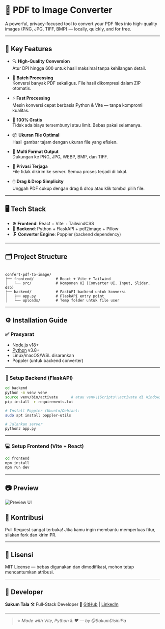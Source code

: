 # 📸 PDF to Image Converter

A powerful, privacy-focused tool to convert your PDF files into high-quality images (PNG, JPG, TIFF, BMP) — locally, quickly, and for free.

---

## 🚀 Key Features

- 🔍 **High-Quality Conversion**  
  Atur DPI hingga 600 untuk hasil maksimal tanpa kehilangan detail.

- 📁 **Batch Processing**  
  Konversi banyak PDF sekaligus. File hasil dikompresi dalam ZIP otomatis.

- ⚡ **Fast Processing**  
  Mesin konversi cepat berbasis Python & Vite — tanpa kompromi kualitas.

- 💸 **100% Gratis**  
  Tidak ada biaya tersembunyi atau limit. Bebas pakai selamanya.

- 📦 **Ukuran File Optimal**  
  Hasil gambar tajam dengan ukuran file yang efisien.

- 🧠 **Multi Format Output**  
  Dukungan ke PNG, JPG, WEBP, BMP, dan TIFF.

- 🔐 **Privasi Terjaga**  
  File tidak dikirim ke server. Semua proses terjadi di lokal.

- 🖱️ **Drag & Drop Simplicity**  
  Unggah PDF cukup dengan drag & drop atau klik tombol pilih file.

---

## 🖥️ Tech Stack

- ⚙️ **Frontend**: React + Vite + TailwindCSS 
- 🐍 **Backend**: Python + FlaskAPI + pdf2image + Pillow
- 🗜️ **Converter Engine**: Poppler (backend dependency)

---

## 🗂️ Project Structure

```

confert-pdf-to-image/
├── frontend/          # React + Vite + Tailwind
│   └── src/           # Komponen UI (Converter UI, Input, Slider, dsb)
├── backend/           # FastAPI backend untuk konversi
│   ├── app.py         # FlaskAPI entry point
│   └── uploads/       # Temp folder untuk file user

````

---

## ⚙️ Installation Guide

### ✅ Prasyarat
- [Node.js](https://nodejs.org/) v18+
- [Python](https://www.python.org/) v3.8+
- Linux/macOS/WSL disarankan
- Poppler (untuk backend converter)

---

### 🔧 Setup Backend (FlaskAPI)

```bash
cd backend
python -m venv venv
source venv/bin/activate      # atau venv\\Scripts\\activate di Windows
pip install -r requirements.txt

# Install Poppler (Ubuntu/Debian):
sudo apt install poppler-utils

# Jalankan server
python3 app.py
````

---

### 💻 Setup Frontend (Vite + React)

```bash
cd frontend
npm install
npm run dev
```

---

## 📷 Preview

![Preview UI](https://i.ibb.co/S7sYs8QH/Screenshot-from-2025-07-05-21-29-09.png)


## 🤝 Kontribusi

Pull Request sangat terbuka!
Jika kamu ingin membantu memperluas fitur, silakan fork dan kirim PR.

---

## 📄 Lisensi

MIT License — bebas digunakan dan dimodifikasi, mohon tetap mencantumkan atribusi.

---

## 👤 Developer

**Sakum Tala**
🛠️ Full-Stack Developer
🔗 [GitHub](https://github.com/SakumDisiniPa) | [LinkedIn](https://www.linkedin.com/in/sakum-tala-6b304a348/)

---

> ⭐ *Made with Vite, Python & ❤️ — by @SakumDisiniPa*
